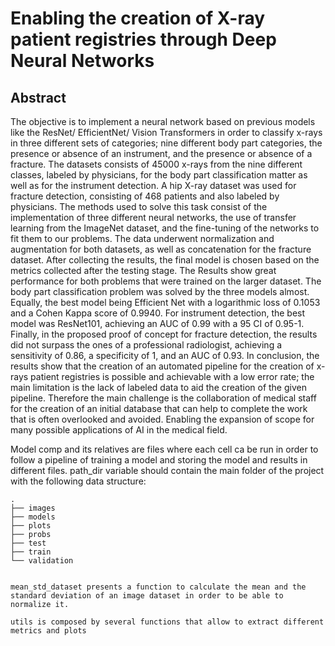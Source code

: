 # Enabling the creation of X-ray patient registries through Deep Neural Networks


## Abstract

The objective is to implement a neural network based on previous models like the ResNet/ EfficientNet/ Vision Transformers in order to classify x-rays in three different sets of categories; nine different body part categories, the presence or absence of an instrument, and the presence or absence of a fracture. The datasets consists of 45000 x-rays from the nine different classes, labeled by physicians, for the body part classification matter as well as for the instrument detection. A hip X-ray dataset was used for fracture detection, consisting of 468 patients and also labeled by physicians. The methods used to solve this task consist of the implementation of three different neural networks, the use of transfer learning from the ImageNet dataset, and the fine-tuning of the networks to fit them to our problems. The data underwent normalization and augmentation for both datasets, as well as concatenation for the fracture dataset. After collecting the results, the final model is chosen based on the metrics collected after the testing stage. The Results show great performance for both problems that were trained on the larger dataset. The body part classification problem was solved by the three models almost. Equally, the best model being Efficient Net with a logarithmic loss of 0.1053 and a Cohen Kappa score of 0.9940. For instrument detection, the best model was ResNet101, achieving an AUC of 0.99 with a 95 CI of 0.95-1. Finally, in the proposed proof of concept for fracture detection, the results did not surpass the ones of a professional radiologist, achieving a sensitivity of 0.86, a specificity of 1, and an AUC of 0.93. In conclusion, the results show that the creation of an automated pipeline for the creation of x-rays patient registries is possible and achievable with a low error rate; the main limitation is the lack of labeled data to aid the creation of the given pipeline. Therefore the main challenge is the collaboration of medical staff for the creation of an initial database that can help to complete the work that is often overlooked and avoided. Enabling the expansion of scope for many possible applications of AI in the medical field.


Model comp and its relatives are files where each cell ca be run in order to follow a pipeline of training a model and storing the model and results in different files. path_dir variable should contain the main folder of the project with the following data structure:

```
.
├── images
├── models
├── plots
├── probs
├── test
├── train
└── validation


mean_std_dataset presents a function to calculate the mean and the standard deviation of an image dataset in order to be able to normalize it. 

utils is composed by several functions that allow to extract different metrics and plots
